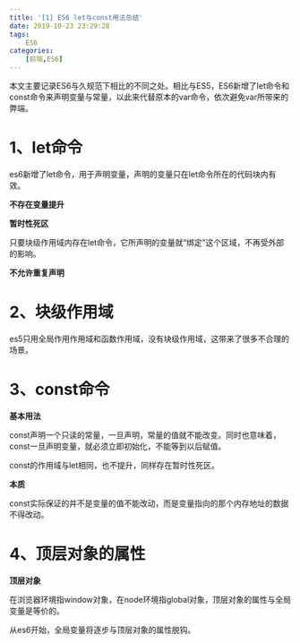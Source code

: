```yaml
---
title: '[1] ES6 let与const用法总结'
date: 2019-10-23 23:29:28
tags:
	ES6
categories:
	[前端,ES6]
---
```


本文主要记录ES6与久规范下相比的不同之处。相比与ES5，ES6新增了let命令和const命令来声明变量与常量，以此来代替原本的var命令，依次避免var所带来的弊端。

<!-- more -->

# 1、let命令

es6新增了let命令，用于声明变量，声明的变量只在let命令所在的代码块内有效。

**不存在变量提升**

**暂时性死区**

只要块级作用域内存在let命令，它所声明的变量就“绑定”这个区域，不再受外部的影响。

**不允许重复声明**

# 2、块级作用域

es5只用全局作用作用域和函数作用域，没有块级作用域，这带来了很多不合理的场景。

# 3、const命令

**基本用法**

const声明一个只读的常量，一旦声明，常量的值就不能改变。同时也意味着，const一旦声明变量，就必须立即初始化，不能等到以后赋值。

const的作用域与let相同，也不提升，同样存在暂时性死区。

**本质**

const实际保证的并不是变量的值不能改动，而是变量指向的那个内存地址的数据不得改动。

# 4、顶层对象的属性

**顶层对象**

在浏览器环境指window对象，在node环境指global对象，顶层对象的属性与全局变量是等价的。

从es6开始，全局变量将逐步与顶层对象的属性脱钩。